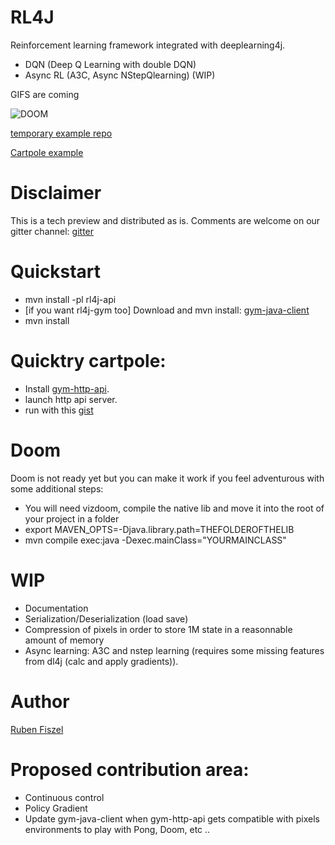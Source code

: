 # RL4J

Reinforcement learning framework integrated with deeplearning4j.

* DQN (Deep Q Learning with double DQN)
* Async RL (A3C, Async NStepQlearning) (WIP)

GIFS are coming

![DOOM](doom.gif)

[temporary example repo](https://github.com/rubenfiszel/rl4j-examples)

[Cartpole example](https://github.com/rubenfiszel/rl4j-examples/blob/master/src/main/java/org/deeplearning4j/rl4j/Cartpole.java)

# Disclaimer

This is a tech preview and distributed as is.
Comments are welcome on our gitter channel:
[gitter](https://gitter.im/deeplearning4j/deeplearning4j)


# Quickstart

* mvn install -pl rl4j-api
* [if you want rl4j-gym too] Download and mvn install: [gym-java-client](https://github.com/deeplearning4j/gym-java-client)
* mvn install


# Quicktry cartpole:

* Install [gym-http-api](https://github.com/openai/gym-http-api).
* launch http api server.
* run with this [gist](https://gist.github.com/rubenfiszel/5d16aa2fc2c1e8cc9bdbf4ead5b3ab43)

# Doom

Doom is not ready yet but you can make it work if you feel adventurous with some additional steps:

* You will need vizdoom, compile the native lib and move it into the root of your project in a folder
* export MAVEN_OPTS=-Djava.library.path=THEFOLDEROFTHELIB
* mvn compile exec:java -Dexec.mainClass="YOURMAINCLASS"

# WIP

* Documentation
* Serialization/Deserialization (load save)
* Compression of pixels in order to store 1M state in a reasonnable amount of memory
* Async learning: A3C and nstep learning (requires some missing features from dl4j (calc and apply gradients)).

# Author

[Ruben Fiszel](http://rubenfiszel.github.io/)

# Proposed contribution area:

* Continuous control
* Policy Gradient
* Update gym-java-client when gym-http-api gets compatible with pixels environments to play with Pong, Doom, etc ..